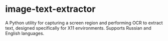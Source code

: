 # image-text-extractor
A Python utility for capturing a screen region and performing OCR to extract text, designed specifically for X11 environments. Supports Russian and English languages.
